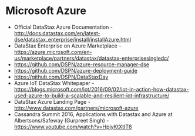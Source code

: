 # Microsoft Azure

* Official DataStax Azure Documentation - http://docs.datastax.com/en/latest-dse/datastax_enterprise/install/installAzure.html
* DataStax Enterprise on Azure Marketplace - https://azure.microsoft.com/en-us/marketplace/partners/datastax/datastax-enterprisesingledc/
* https://github.com/DSPN/azure-resource-manager-dse
* https://github.com/DSPN/azure-deployment-guide
* https://github.com/DSPN/DataStaxDay
* Azure IoT DataStax Whitepaper - https://blogs.microsoft.com/iot/2016/09/02/iot-in-action-how-datastax-used-azure-to-build-a-scalable-and-resilient-iot-infrastructure/
* DataStax Azure Landing Page - http://www.datastax.com/partners/microsoft-azure
* Cassandra Summit 2016, Applications with Datastax and Azure at Albertsons/Safeway (Gurpreet Singh) - https://www.youtube.com/watch?v=HpjyKtXtIT8
